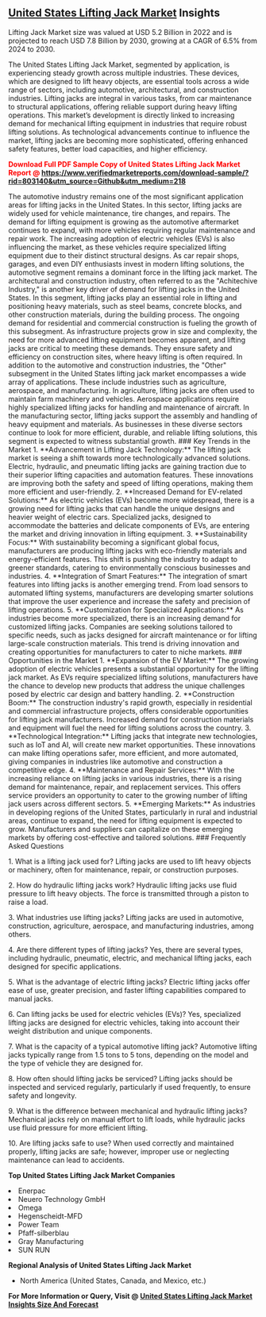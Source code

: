 <h2><a href="https://www.verifiedmarketreports.com/download-sample/?rid=803140&amp;utm_source=Github&amp;utm_medium=218" target="_blank">United States Lifting Jack Market</a> Insights</h2><p>Lifting Jack Market size was valued at USD 5.2 Billion in 2022 and is projected to reach USD 7.8 Billion by 2030, growing at a CAGR of 6.5% from 2024 to 2030.</p><p><p>The United States Lifting Jack Market, segmented by application, is experiencing steady growth across multiple industries. These devices, which are designed to lift heavy objects, are essential tools across a wide range of sectors, including automotive, architectural, and construction industries. Lifting jacks are integral in various tasks, from car maintenance to structural applications, offering reliable support during heavy lifting operations. This market’s development is directly linked to increasing demand for mechanical lifting equipment in industries that require robust lifting solutions. As technological advancements continue to influence the market, lifting jacks are becoming more sophisticated, offering enhanced safety features, better load capacities, and higher efficiency. <strong><p><span class=""><span style="color: #ff0000;"><strong>Download Full PDF Sample Copy of United States Lifting Jack Market Report</strong> @ </span><a href="https://www.verifiedmarketreports.com/download-sample/?rid=803140&amp;utm_source=Github&amp;utm_medium=218" target="_blank">https://www.verifiedmarketreports.com/download-sample/?rid=803140&amp;utm_source=Github&amp;utm_medium=218</a></span></p></strong> The automotive industry remains one of the most significant application areas for lifting jacks in the United States. In this sector, lifting jacks are widely used for vehicle maintenance, tire changes, and repairs. The demand for lifting equipment is growing as the automotive aftermarket continues to expand, with more vehicles requiring regular maintenance and repair work. The increasing adoption of electric vehicles (EVs) is also influencing the market, as these vehicles require specialized lifting equipment due to their distinct structural designs. As car repair shops, garages, and even DIY enthusiasts invest in modern lifting solutions, the automotive segment remains a dominant force in the lifting jack market. The architectural and construction industry, often referred to as the "Achitechive Industry," is another key driver of demand for lifting jacks in the United States. In this segment, lifting jacks play an essential role in lifting and positioning heavy materials, such as steel beams, concrete blocks, and other construction materials, during the building process. The ongoing demand for residential and commercial construction is fueling the growth of this subsegment. As infrastructure projects grow in size and complexity, the need for more advanced lifting equipment becomes apparent, and lifting jacks are critical to meeting these demands. They ensure safety and efficiency on construction sites, where heavy lifting is often required. In addition to the automotive and construction industries, the "Other" subsegment in the United States lifting jack market encompasses a wide array of applications. These include industries such as agriculture, aerospace, and manufacturing. In agriculture, lifting jacks are often used to maintain farm machinery and vehicles. Aerospace applications require highly specialized lifting jacks for handling and maintenance of aircraft. In the manufacturing sector, lifting jacks support the assembly and handling of heavy equipment and materials. As businesses in these diverse sectors continue to look for more efficient, durable, and reliable lifting solutions, this segment is expected to witness substantial growth. ### Key Trends in the Market 1. **Advancement in Lifting Jack Technology:** The lifting jack market is seeing a shift towards more technologically advanced solutions. Electric, hydraulic, and pneumatic lifting jacks are gaining traction due to their superior lifting capacities and automation features. These innovations are improving both the safety and speed of lifting operations, making them more efficient and user-friendly. 2. **Increased Demand for EV-related Solutions:** As electric vehicles (EVs) become more widespread, there is a growing need for lifting jacks that can handle the unique designs and heavier weight of electric cars. Specialized jacks, designed to accommodate the batteries and delicate components of EVs, are entering the market and driving innovation in lifting equipment. 3. **Sustainability Focus:** With sustainability becoming a significant global focus, manufacturers are producing lifting jacks with eco-friendly materials and energy-efficient features. This shift is pushing the industry to adapt to greener standards, catering to environmentally conscious businesses and industries. 4. **Integration of Smart Features:** The integration of smart features into lifting jacks is another emerging trend. From load sensors to automated lifting systems, manufacturers are developing smarter solutions that improve the user experience and increase the safety and precision of lifting operations. 5. **Customization for Specialized Applications:** As industries become more specialized, there is an increasing demand for customized lifting jacks. Companies are seeking solutions tailored to specific needs, such as jacks designed for aircraft maintenance or for lifting large-scale construction materials. This trend is driving innovation and creating opportunities for manufacturers to cater to niche markets. ### Opportunities in the Market 1. **Expansion of the EV Market:** The growing adoption of electric vehicles presents a substantial opportunity for the lifting jack market. As EVs require specialized lifting solutions, manufacturers have the chance to develop new products that address the unique challenges posed by electric car design and battery handling. 2. **Construction Boom:** The construction industry's rapid growth, especially in residential and commercial infrastructure projects, offers considerable opportunities for lifting jack manufacturers. Increased demand for construction materials and equipment will fuel the need for lifting solutions across the country. 3. **Technological Integration:** Lifting jacks that integrate new technologies, such as IoT and AI, will create new market opportunities. These innovations can make lifting operations safer, more efficient, and more automated, giving companies in industries like automotive and construction a competitive edge. 4. **Maintenance and Repair Services:** With the increasing reliance on lifting jacks in various industries, there is a rising demand for maintenance, repair, and replacement services. This offers service providers an opportunity to cater to the growing number of lifting jack users across different sectors. 5. **Emerging Markets:** As industries in developing regions of the United States, particularly in rural and industrial areas, continue to expand, the need for lifting equipment is expected to grow. Manufacturers and suppliers can capitalize on these emerging markets by offering cost-effective and tailored solutions. ### Frequently Asked Questions <p>1. What is a lifting jack used for? Lifting jacks are used to lift heavy objects or machinery, often for maintenance, repair, or construction purposes.</p> <p>2. How do hydraulic lifting jacks work? Hydraulic lifting jacks use fluid pressure to lift heavy objects. The force is transmitted through a piston to raise a load.</p> <p>3. What industries use lifting jacks? Lifting jacks are used in automotive, construction, agriculture, aerospace, and manufacturing industries, among others.</p> <p>4. Are there different types of lifting jacks? Yes, there are several types, including hydraulic, pneumatic, electric, and mechanical lifting jacks, each designed for specific applications.</p> <p>5. What is the advantage of electric lifting jacks? Electric lifting jacks offer ease of use, greater precision, and faster lifting capabilities compared to manual jacks.</p> <p>6. Can lifting jacks be used for electric vehicles (EVs)? Yes, specialized lifting jacks are designed for electric vehicles, taking into account their weight distribution and unique components.</p> <p>7. What is the capacity of a typical automotive lifting jack? Automotive lifting jacks typically range from 1.5 tons to 5 tons, depending on the model and the type of vehicle they are designed for.</p> <p>8. How often should lifting jacks be serviced? Lifting jacks should be inspected and serviced regularly, particularly if used frequently, to ensure safety and longevity.</p> <p>9. What is the difference between mechanical and hydraulic lifting jacks? Mechanical jacks rely on manual effort to lift loads, while hydraulic jacks use fluid pressure for more efficient lifting.</p> <p>10. Are lifting jacks safe to use? When used correctly and maintained properly, lifting jacks are safe; however, improper use or neglecting maintenance can lead to accidents.</p> </p><p><strong>Top United States Lifting Jack Market Companies</strong></p><div data-test-id=""><p><li>Enerpac</li><li> Neuero Technology GmbH</li><li> Omega</li><li> Hegenscheidt-MFD</li><li> Power Team</li><li> Pfaff-silberblau</li><li> Gray Manufacturing</li><li> SUN RUN</li></p><div><strong>Regional Analysis of&nbsp;United States Lifting Jack Market</strong></div><ul><li dir="ltr"><p dir="ltr">North America&nbsp;(United States, Canada, and Mexico, etc.)</p></li></ul><p><strong>For More Information or Query, Visit @&nbsp;</strong><strong><a href="https://www.verifiedmarketreports.com/product/lifting-jack-market/?utm_source=Github&amp;utm_medium=218" target="_blank">United States Lifting Jack Market Insights Size And Forecast</a></strong></p></div>
